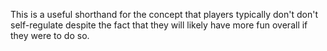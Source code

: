 This is a useful shorthand for the concept that players typically don't don't self-regulate despite the fact that they will likely have more fun overall if they were to do so.